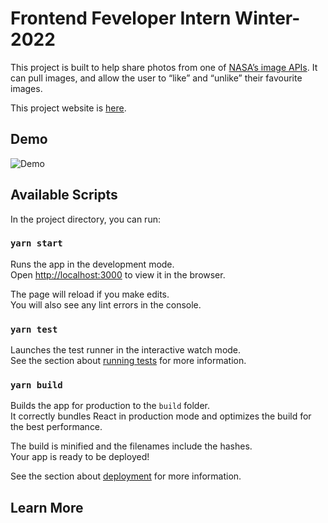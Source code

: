 # Frontend Feveloper Intern Winter-2022

This project is built to help share photos from one of [NASA’s image APIs](https://api.nasa.gov/). It can pull images, and allow the user to “like” and “unlike” their favourite images. 

This project website is [here](https://lihaokx.github.io/lihaokx-frontend-developer-intern-winter-2022/).

## Demo
![Demo](./Animation.gif "Demo")

## Available Scripts

In the project directory, you can run:

### `yarn start`

Runs the app in the development mode.\
Open [http://localhost:3000](http://localhost:3000) to view it in the browser.

The page will reload if you make edits.\
You will also see any lint errors in the console.

### `yarn test`

Launches the test runner in the interactive watch mode.\
See the section about [running tests](https://facebook.github.io/create-react-app/docs/running-tests) for more information.

### `yarn build`

Builds the app for production to the `build` folder.\
It correctly bundles React in production mode and optimizes the build for the best performance.

The build is minified and the filenames include the hashes.\
Your app is ready to be deployed!

See the section about [deployment](https://facebook.github.io/create-react-app/docs/deployment) for more information.

## Learn More

